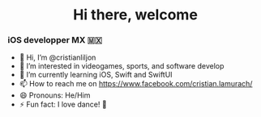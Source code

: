 <!-- 
** Cristian Plascencia
** Readme de precentacion
** 11 de mayo 2024
-->

<h1 align="center"> Hi there, welcome </h1>

### iOS developper MX 🇲🇽
- 👋 Hi, I’m @cristianliljon
- 👀 I’m interested in videogames, sports, and software develop
- 🌱 I’m currently learning iOS, Swift and SwiftUI
- 📫 How to reach me on https://www.facebook.com/cristian.lamurach/
- 😄 Pronouns: He/Him
- ⚡ Fun fact: I love dance! 💃
